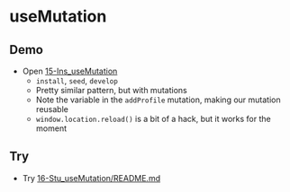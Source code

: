 # useMutation

## Demo

- Open [15-Ins_useMutation](../../01-Activities/15-Ins_useMutation)
  - `install`, `seed`, `develop`
  - Pretty similar pattern, but with mutations
  - Note the variable in the `addProfile` mutation, making our mutation reusable
  - `window.location.reload()` is a bit of a hack, but it works for the moment

## Try

- Try [16-Stu_useMutation/README.md](../../01-Activities/16-Stu_useMutation/README.md)
